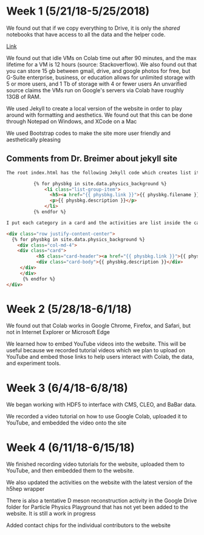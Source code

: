 # Week 1 (5/21/18-5/25/2018)

We found out that if we copy everything to Drive, it is only the *shared* notebooks that have access to all the data and the helper code. 

[Link](http://www.google.com)

We found out that idle VMs on Colab time out after 90 minutes, and the max lifetime for a VM is 12 hours (source: Stackoverflow). We also found out that you can store 15 gb between gmail, drive, and google photos for free, but G-Suite enterprise, business, or education allows for unlimited storage with 5 or more users, and 1 Tb of storage with 4 or fewer users
An unvarified source claims the VMs run on Google's servers via Colab have roughly 13GB of RAM.


We used Jekyll to create a local version of the website in order to play around with formatting and aesthetics. We found out that this can be done through Notepad on Windows, and XCode on a Mac

We used Bootstrap codes to make the site more user friendly and aesthetically pleasing

## Comments from Dr. Breimer about jekyll site

```html
The root index.html has the following Jekyll code which creates list items (<li>'s) for every activity of a particular category in the _data folder.  In the data folder, you'll find .yml files with the details of each activity.  By the way, in a perfect world, many people could edit and add to these .yml files, which are meant to be very compact and human readable, unlike XML.

	      {% for physbkg in site.data.physics_background %}
	          <li class="list-group-item">
	          	<h5><a href="{{ physbkg.link }}">{{ physbkg.filename }}</a></h5>
	          	<p>{{ physbkg.description }}</p>
	          </li>
	      {% endfor %}	  

I put each category in a card and the activities are list inside the card, but instead of putting each activity in a list item, you could instead generate a card for every activity and then put all the cards in a grid.  That would look something like this

<div class="row justify-content-center">
  {% for physbkg in site.data.physics_background %}
    <div class="col-md-4">
    <div class="card">
           <h5 class="card-header"><a href="{{ physbkg.link }}">{{ physbkg.filename }}</a></h5>
           <div class="card-body">{{ physbkg.description }}</div>
     </div>
     </div>
      {% endfor %}  
</div>
```

# Week 2 (5/28/18-6/1/18)
We found out that Colab works in Google Chrome, Firefox, and Safari, but not in Internet Explorer or Microsoft Edge

We learned how to embed YouTube videos into the website. This will be useful because we recorded tutorial videos which we plan to upload on YouTube and embed those links to help users interact with Colab, the data, and experiment tools.


# Week 3 (6/4/18-6/8/18)
We began working with HDF5 to interface with CMS, CLEO, and BaBar data.

We recorded a video tutorial on how to use Google Colab, uploaded it to YouTube, and embedded the video onto the site

# Week 4 (6/11/18-6/15/18)
We finished recording video tutorials for the website, uploaded them to YouTube, and then embedded them to the website.

We also updated the activities on the website with the latest version of the h5hep wrapper

There is also a tentative D meson reconstruction activity in the Google Drive folder for Particle Physics Playground that has not yet been added to the website. It is still a work in progress

Added contact chips for the individual contributors to the website
